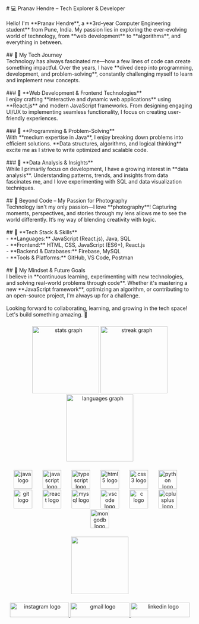 <p align="left"># 💻 Pranav Hendre – Tech Explorer & Developer  <br><br>Hello! I'm **Pranav Hendre**, a **3rd-year Computer Engineering student** from Pune, India. My passion lies in exploring the ever-evolving world of technology, from **web development** to **algorithms**, and everything in between.  <br><br>## 🚀 My Tech Journey  <br>Technology has always fascinated me—how a few lines of code can create something impactful. Over the years, I have **dived deep into programming, development, and problem-solving**, constantly challenging myself to learn and implement new concepts.  <br><br>
### 🔹 **Web Development & Frontend Technologies**  <br>I enjoy crafting **interactive and dynamic web applications** using **React.js** and modern JavaScript frameworks. From designing engaging UI/UX to implementing seamless functionality, I focus on creating user-friendly experiences.  <br><br>
### 🔹 **Programming & Problem-Solving**  <br>With **medium expertise in Java**, I enjoy breaking down problems into efficient solutions. **Data structures, algorithms, and logical thinking** excite me as I strive to write optimized and scalable code.  <br><br>
### 🔹 **Data Analysis & Insights**  <br>While I primarily focus on development, I have a growing interest in **data analysis**. Understanding patterns, trends, and insights from data fascinates me, and I love experimenting with SQL and data visualization techniques.  <br><br>## 📸 Beyond Code – My Passion for Photography  <br>Technology isn't my only passion—I love **photography**! Capturing moments, perspectives, and stories through my lens allows me to see the world differently. It’s my way of blending creativity with logic.  <br><br>## 🔧 **Tech Stack & Skills**  <br>- **Languages:** JavaScript (React.js), Java, SQL  <br>- **Frontend:** HTML, CSS, JavaScript (ES6+), React.js  <br>- **Backend & Databases:** Firebase, MySQL  <br>- **Tools & Platforms:** GitHub, VS Code, Postman  <br><br>## 🌟 My Mindset & Future Goals  <br>I believe in **continuous learning, experimenting with new technologies, and solving real-world problems through code**. Whether it's mastering a new **JavaScript framework**, optimizing an algorithm, or contributing to an open-source project, I'm always up for a challenge.  <br><br>Looking forward to collaborating, learning, and growing in the tech space! Let's build something amazing. 🚀</p>

###

<div align="center">
  <img src="https://github-readme-stats.vercel.app/api?username=PranavHendre02&hide_title=false&hide_rank=false&show_icons=true&include_all_commits=true&count_private=true&disable_animations=false&theme=dark&locale=en&hide_border=false&custom_title=GitHub" height="180" alt="stats graph"  />
  <img src="https://streak-stats.demolab.com?user=PranavHendre02&locale=en&mode=weekly&theme=dark&hide_border=false&border_radius=5" height="180" alt="streak graph"  />
  <img src="https://github-readme-stats.vercel.app/api/top-langs?username=PranavHendre02&locale=en&hide_title=false&layout=compact&card_width=320&langs_count=5&theme=dark&hide_border=false&custom_title=Used%20Languages" height="180" alt="languages graph"  />
</div>

###

<div align="center">
  <img src="https://cdn.jsdelivr.net/gh/devicons/devicon/icons/java/java-original.svg" height="50" alt="java logo"  />
  <img width="20" />
  <img src="https://cdn.jsdelivr.net/gh/devicons/devicon/icons/javascript/javascript-original.svg" height="50" alt="javascript logo"  />
  <img width="20" />
  <img src="https://cdn.jsdelivr.net/gh/devicons/devicon/icons/typescript/typescript-original.svg" height="50" alt="typescript logo"  />
  <img width="20" />
  <img src="https://cdn.jsdelivr.net/gh/devicons/devicon/icons/html5/html5-original.svg" height="50" alt="html5 logo"  />
  <img width="20" />
  <img src="https://cdn.jsdelivr.net/gh/devicons/devicon/icons/css3/css3-original.svg" height="50" alt="css3 logo"  />
  <img width="20" />
  <img src="https://cdn.jsdelivr.net/gh/devicons/devicon/icons/python/python-original.svg" height="50" alt="python logo"  />
  <img width="20" />
  <img src="https://cdn.jsdelivr.net/gh/devicons/devicon/icons/git/git-original.svg" height="50" alt="git logo"  />
  <img width="20" />
  <img src="https://cdn.jsdelivr.net/gh/devicons/devicon/icons/react/react-original.svg" height="50" alt="react logo"  />
  <img width="20" />
  <img src="https://cdn.jsdelivr.net/gh/devicons/devicon/icons/mysql/mysql-original.svg" height="50" alt="mysql logo"  />
  <img width="20" />
  <img src="https://cdn.jsdelivr.net/gh/devicons/devicon/icons/vscode/vscode-original.svg" height="50" alt="vscode logo"  />
  <img width="20" />
  <img src="https://cdn.jsdelivr.net/gh/devicons/devicon/icons/c/c-original.svg" height="50" alt="c logo"  />
  <img width="20" />
  <img src="https://cdn.jsdelivr.net/gh/devicons/devicon/icons/cplusplus/cplusplus-original.svg" height="50" alt="cplusplus logo"  />
  <img width="20" />
  <img src="https://cdn.jsdelivr.net/gh/devicons/devicon/icons/mongodb/mongodb-original.svg" height="50" alt="mongodb logo"  />
</div>

###

<div align="center">
  <img height="154" src="https://i.pinimg.com/originals/f0/f0/d9/f0f0d932d6e39c7af5aa305cbd8da735.gif"  />
</div>

###

<div align="center">
  <a href="www.linkedin.com/in/pranav-hendre-b07339316" target="_blank">
    <img src="https://raw.githubusercontent.com/maurodesouza/profile-readme-generator/master/src/assets/icons/social/instagram/default.svg" width="159" height="39" alt="instagram logo"  />
  </a>
  <a href="pranavhendre07@gmail.com" target="_blank">
    <img src="https://raw.githubusercontent.com/maurodesouza/profile-readme-generator/master/src/assets/icons/social/gmail/default.svg" width="159" height="39" alt="gmail logo"  />
  </a>
  <a href="www.linkedin.com/in/pranav-hendre-b07339316" target="_blank">
    <img src="https://raw.githubusercontent.com/maurodesouza/profile-readme-generator/master/src/assets/icons/social/linkedin/default.svg" width="159" height="39" alt="linkedin logo"  />
  </a>
</div>

###
